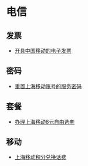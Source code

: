 # 电信

## 发票
* [开具中国移动的电子发票](request-receipt-of-china-mobile.md)

## 密码
* [重置上海移动账号的服务密码](reset-password-for-shanghai-mobile-account.md)

## 套餐
* [办理上海移动8元自由选套](shanghai-mobile-8-yuan-tao-can.md)

## 移动
* [上海移动积分兑换话费](shanghai-mobile-jifen-to-huafei.md)
